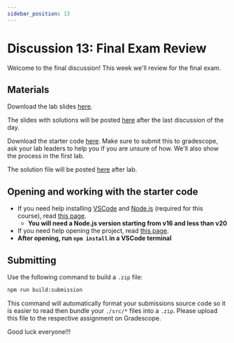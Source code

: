 ```yaml
---
sidebar_position: 13
---
```


# Discussion 13: Final Exam Review

Welcome to the final discussion! This week we'll review for the final exam.

## Materials

Download the lab slides [here](https://github.com/umass-compsci-220/public-materials/raw/main/discussion/Lab%2013%20-%20No%20Solutions.pdf).

The slides with solutions will be posted [here](https://github.com/umass-compsci-220/public-materials/raw/main/discussion/Lab%2013%20-%20Solutions.pdf) after the last discussion of the day.

Download the starter code [here](https://github.com/umass-compsci-220/public-materials/raw/main/discussion/13-final-exam-review.zip). Make sure to submit this to gradescope, ask your lab leaders to help you if you are unsure of how. We'll also show the process in the first lab.

The solution file will be posted [here](https://github.com/umass-compsci-220/public-materials/raw/main/discussion/12-final-exam-review-solution.ts) after lab.

## Opening and working with the starter code

- If you need help installing [VSCode](https://code.visualstudio.com/) and [Node.js](https://nodejs.org/) (required for this course), read [this page](/materials/tutorials/assignments/environment).
  - **You will need a Node.js version starting from v16 and less than v20**
- If you need help opening the project, read [this page](/materials/tutorials/assignments/opening-an-assignment).
- **After opening, run `npm install` in a VSCode terminal**

## Submitting

Use the following command to build a `.zip` file:

```sh
npm run build:submission
```

This command will automatically format your submissions source code so it is easier to read then bundle your `./src/*` files into a `.zip`. Please upload this file to the respective assignment on Gradescope.


Good luck everyone!!!